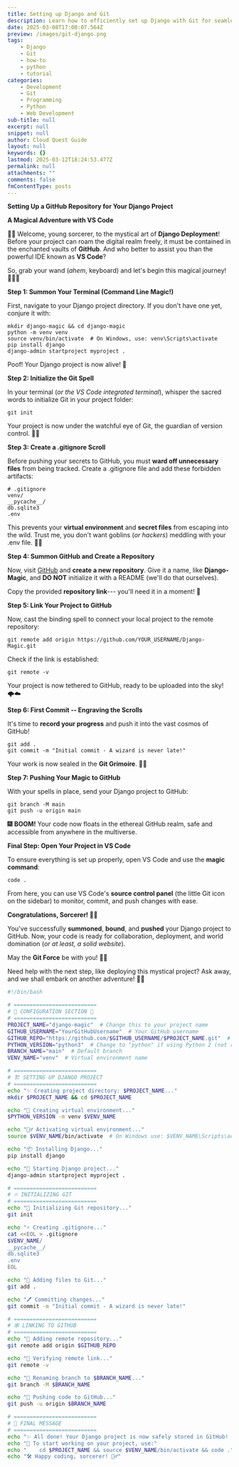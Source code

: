 ```yaml
---
title: Setting up Django and Git
description: Learn how to efficiently set up Django with Git for seamless version control and project management in your web development journey.
date: 2025-03-08T17:00:07.564Z
preview: /images/git-django.png
tags:
    - Django
    - Git
    - how-to
    - python
    - tutorial
categories:
    - Development
    - Git
    - Programming
    - Python
    - Web Development
sub-title: null
excerpt: null
snippet: null
author: Cloud Quest Guide
layout: null
keywords: {}
lastmod: 2025-03-12T18:24:53.477Z
permalink: null
attachments: ""
comments: false
fmContentType: posts
---
```


**Setting Up a GitHub Repository for Your Django Project**

**A Magical Adventure with VS Code**

🎩✨ Welcome, young sorcerer, to the mystical art of **Django Deployment**! Before your project can roam the digital realm freely, it must be contained in the enchanted vaults of **GitHub**. And who better to assist you than the powerful IDE known as **VS Code**?

So, grab your wand (*ahem*, keyboard) and let's begin this magical journey! 🧙‍♂️🐍

**Step 1: Summon Your Terminal (Command Line Magic!)**

First, navigate to your Django project directory. If you don't have one yet, conjure it with:

```
mkdir django-magic && cd django-magic
python -m venv venv
source venv/bin/activate  # On Windows, use: venv\Scripts\activate
pip install django
django-admin startproject myproject .
```

Poof! Your Django project is now alive! 🎇

**Step 2: Initialize the Git Spell**

In your terminal (*or the VS Code integrated terminal*), whisper the sacred words to initialize Git in your project folder:

```
git init
```

Your project is now under the watchful eye of Git, the guardian of version control. 🏰✨

**Step 3: Create a .gitignore Scroll**

Before pushing your secrets to GitHub, you must **ward off unnecessary files** from being tracked. Create a .gitignore file and add these forbidden artifacts:

```
# .gitignore
venv/
__pycache__/
db.sqlite3
.env
```

This prevents your **virtual environment** and **secret files** from escaping into the wild. Trust me, you don't want goblins (*or hackers*) meddling with your .env file. 🏴‍☠️

**Step 4: Summon GitHub and Create a Repository**

Now, visit [GitHub](https://github.com) and **create a new repository**. Give it a name, like **Django-Magic**, and **DO NOT** initialize it with a README (we'll do that ourselves).

Copy the provided **repository link**--- you'll need it in a moment! 🔗

**Step 5: Link Your Project to GitHub**

Now, cast the binding spell to connect your local project to the remote repository:

```
git remote add origin https://github.com/YOUR_USERNAME/Django-Magic.git
```

Check if the link is established:

```
git remote -v
```

Your project is now tethered to GitHub, ready to be uploaded into the sky! 🌩️☁️

**Step 6: First Commit -- Engraving the Scrolls**

It's time to **record your progress** and push it into the vast cosmos of GitHub!

```
git add .
git commit -m "Initial commit - A wizard is never late!"
```

Your work is now sealed in the **Git Grimoire**. 📜✨

**Step 7: Pushing Your Magic to GitHub**

With your spells in place, send your Django project to GitHub:

```
git branch -M main
git push -u origin main
```

🎆 **BOOM!** Your code now floats in the ethereal GitHub realm, safe and accessible from anywhere in the multiverse.

**Final Step: Open Your Project in VS Code**

To ensure everything is set up properly, open VS Code and use the **magic command**:

```
code .
```

From here, you can use VS Code's **source control panel** (the little Git icon on the sidebar) to monitor, commit, and push changes with ease.

**Congratulations, Sorcerer! 🎩🔮**

You've successfully **summoned**, **bound**, and **pushed** your Django project to GitHub. Now, your code is ready for collaboration, deployment, and world domination (*or at least, a solid website*).

May the **Git Force** be with you! 🚀🔥

Need help with the next step, like deploying this mystical project? Ask away, and we shall embark on another adventure! 🏰✨

```bash
#!/bin/bash

# ==========================
# 🔮 CONFIGURATION SECTION 🔮
# ==========================
PROJECT_NAME="django-magic"  # Change this to your project name
GITHUB_USERNAME="YourGitHubUsername"  # Your GitHub username
GITHUB_REPO="https://github.com/$GITHUB_USERNAME/$PROJECT_NAME.git"  # GitHub repository URL
PYTHON_VERSION="python3"  # Change to "python" if using Python 2 (not recommended)
BRANCH_NAME="main"  # Default branch
VENV_NAME="venv"  # Virtual environment name

# ==========================
# 🏗️ SETTING UP DJANGO PROJECT
# ==========================
echo "✨ Creating project directory: $PROJECT_NAME..."
mkdir $PROJECT_NAME && cd $PROJECT_NAME

echo "🐍 Creating virtual environment..."
$PYTHON_VERSION -m venv $VENV_NAME

echo "🧙‍♂️ Activating virtual environment..."
source $VENV_NAME/bin/activate  # On Windows use: $VENV_NAME\Scripts\activate

echo "📦 Installing Django..."
pip install django

echo "🚀 Starting Django project..."
django-admin startproject myproject .

# ==========================
# 🔥 INITIALIZING GIT
# ==========================
echo "🎩 Initializing Git repository..."
git init

echo "⚡ Creating .gitignore..."
cat <<EOL > .gitignore
$VENV_NAME/
__pycache__/
db.sqlite3
.env
EOL

echo "📜 Adding files to Git..."
git add .

echo "🖊️ Committing changes..."
git commit -m "Initial commit - A wizard is never late!"

# ==========================
# 🕸️ LINKING TO GITHUB
# ==========================
echo "🔗 Adding remote repository..."
git remote add origin $GITHUB_REPO

echo "📡 Verifying remote link..."
git remote -v

echo "🌿 Renaming branch to $BRANCH_NAME..."
git branch -M $BRANCH_NAME

echo "🚀 Pushing code to GitHub..."
git push -u origin $BRANCH_NAME

# ==========================
# 🎉 FINAL MESSAGE
# ==========================
echo "✨ All done! Your Django project is now safely stored in GitHub! 🚀"
echo "🎩 To start working on your project, use:"
echo "    cd $PROJECT_NAME && source $VENV_NAME/bin/activate && code ."
echo "🛠️ Happy coding, sorcerer! 🧙‍♂️"
```